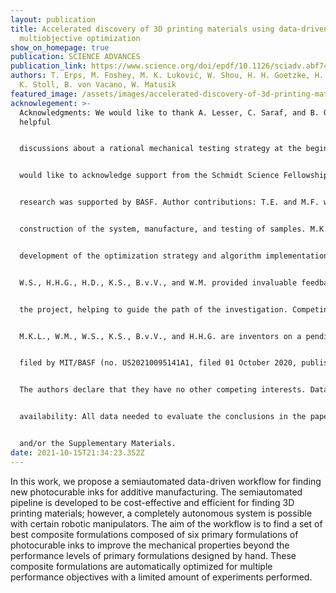 ```yaml
---
layout: publication
title: Accelerated discovery of 3D printing materials using data-driven
  multiobjective optimization
show_on_homepage: true
publication: SCIENCE ADVANCES
publication_link: https://www.science.org/doi/epdf/10.1126/sciadv.abf7435
authors: T. Erps, M. Foshey, M. K. Luković, W. Shou, H. H. Goetzke, H. Dietsch,
  K. Stoll, B. von Vacano, W. Matusik
featured_image: /assets/images/accelerated-discovery-of-3d-printing-materials.jpg
acknowlegement: >-
  Acknowledgments: We would like to thank A. Lesser, C. Saraf, and B. Ondra for
  helpful


  discussions about a rational mechanical testing strategy at the beginning of this work. M.K.L.


  would like to acknowledge support from the Schmidt Science Fellowship. Funding: The


  research was supported by BASF. Author contributions: T.E. and M.F. worked on the physical


  construction of the system, manufacture, and testing of samples. M.K.L. contributed to the


  development of the optimization strategy and algorithm implementation used in this paper.


  W.S., H.H.G., H.D., K.S., B.v.V., and W.M. provided invaluable feedback throughout the course of


  the project, helping to guide the path of the investigation. Competing interests: M.F., T.E.,


  M.K.L., W.M., W.S., K.S., B.v.V., and H.H.G. are inventors on a pending patent related to this work


  filed by MIT/BASF (no. US20210095141A1, filed 01 October 2020, published 01 April 2021).


  The authors declare that they have no other competing interests. Data and materials


  availability: All data needed to evaluate the conclusions in the paper are present in the paper


  and/or the Supplementary Materials.
date: 2021-10-15T21:34:23.352Z
---
```

In this work, we propose a semiautomated data-driven workflow for finding new photocurable inks for additive manufacturing. The semiautomated pipeline is developed to be cost-effective and efficient for finding 3D printing materials; however, a completely autonomous system is possible with certain robotic manipulators. The aim of the workflow is to find a set of best composite formulations composed of six primary formulations of photocurable inks to improve the mechanical properties beyond the performance levels of primary formulations designed by hand. These composite formulations are automatically optimized for multiple performance objectives with a limited amount of experiments performed.